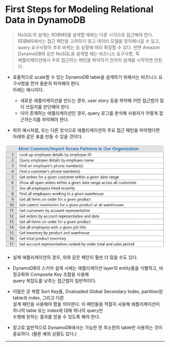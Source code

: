 # First Steps for Modeling Relational Data in DynamoDB

> NoSQL의 설계는 RDBMS를 설계할 때와는 다른 시각으로 접근해야 한다. RDBMS에서는 접근 패턴을 고려하지 않고 데이터 모델을 정의해나갈 수 있고,  
>  query 요구사항이 추후 바뀌는 등 상황에 따라 확장할 수 있다. 반면 Amazon DynamoDB와 같은 NoSQL을 설계할 때는 비즈니스 요구사항, 즉  
>  애플리케이션에서 주로 접근하는 패턴을 파악하기 전까지 설계를 시작하면 안된다.

- 효율적으로 scale할 수 있는 DynamoDB table을 설계하기 위해서는 비즈니스 요구사항을 먼저 충분히 파악해야 한다.  
  아래는 예시이다.

  - 새로운 애플리케이션을 만드는 경우, user story 등을 파악해 어떤 접근법이 많이 쓰일지를 판단해야 한다.
  - 이미 존재하는 애플리케이션인 경우, query 로그를 분석해 사용자가 어떻게 접근하는지를 파악해야 한다.

- 위의 예시처럼, 또는 다른 방식으로 애플리케이션의 주요 접근 패턴을 파악했다면 아래와 같은 표를 만들 수 있을 것이다.

![picture 20](../../../../../images/DYNAMODB_RELATIONAL_MOEDLING_FIRST_STEPS.png)

- 실제 애플리케이션의 경우, 위와 같은 패턴이 훨씬 더 많을 수도 있다.

- DynamoDB의 스키마 설계 시에는 애플리케이션 layer의 entity들을 식별하고, 비정규화와 Composite Key 조합을 사용해  
  query 복잡도를 낮추는 접근법이 일반적이다.

- 이말은 곧 복합 Sort Key들, Ovaloaded Global Secondary Index, partition된 table과 index, 그리고 다른  
  설계 패턴을 사용해야 함을 의미한다. 이 패턴들을 적절히 사용해 애플리케이션이 하나의 table 또는 index에 대해 하나의 query만  
  수행해 원하는 결과를 얻을 수 있도록 해야 한다.

- 참고로 일반적으로 DynamoDB에서는 가능한 한 최소한의 table만 사용하는 것이 중요하다. (물론 예외 상황도 있다.)

---
